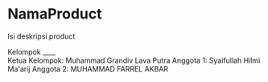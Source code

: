# NamaProduct
Isi deskripsi product

Kelompok ____  
Ketua Kelompok: Muhammad Grandiv Lava Putra
Anggota 1: Syaifullah Hilmi Ma'arij
Anggota 2: MUHAMMAD FARREL AKBAR

